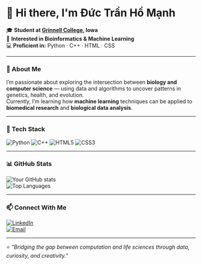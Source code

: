 # 🧬 Hi there, I'm Đức Trần Hồ Mạnh  

🎓 **Student at [Grinnell College](https://www.grinnell.edu/), Iowa**  
🔬 **Interested in Bioinformatics & Machine Learning**  
💻 **Proficient in:** Python · C++ · HTML · CSS  

---

### 🌱 About Me  
I’m passionate about exploring the intersection between **biology and computer science** — using data and algorithms to uncover patterns in genetics, health, and evolution.  
Currently, I’m learning how **machine learning** techniques can be applied to **biomedical research** and **biological data analysis**.  

---

### 🧰 Tech Stack  
![Python](https://img.shields.io/badge/Python-3776AB?style=for-the-badge&logo=python&logoColor=white)
![C++](https://img.shields.io/badge/C++-00599C?style=for-the-badge&logo=cplusplus&logoColor=white)
![HTML5](https://img.shields.io/badge/HTML5-E34F26?style=for-the-badge&logo=html5&logoColor=white)
![CSS3](https://img.shields.io/badge/CSS3-1572B6?style=for-the-badge&logo=css3&logoColor=white)

---

### 📊 GitHub Stats  
![Your GitHub stats](https://github-readme-stats.vercel.app/api?username=your-github-username&show_icons=true&theme=tokyonight)  
![Top Languages](https://github-readme-stats.vercel.app/api/top-langs/?username=your-github-username&layout=compact&theme=tokyonight)

---

### 📫 Connect With Me  
[![LinkedIn](https://img.shields.io/badge/LinkedIn-0077B5?style=for-the-badge&logo=linkedin&logoColor=white)](https://www.linkedin.com/in/your-linkedin/)  
[![Email](https://img.shields.io/badge/Email-D14836?style=for-the-badge&logo=gmail&logoColor=white)](mailto:your.email@grinnell.edu)

---

⭐️ _"Bridging the gap between computation and life sciences through data, curiosity, and creativity."_
